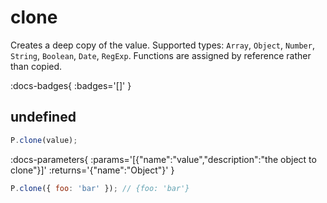 # clone

Creates a deep copy of the value. Supported types: `Array`, `Object`, `Number`, `String`, `Boolean`, `Date`, `RegExp`. Functions are assigned by reference rather than copied.

:docs-badges{ :badges='[]' }


## undefined

```js [light]
P.clone(value);
```

:docs-parameters{ :params='[{"name":"value","description":"the object to clone"}]' :returns='{"name":"Object"}' }

```js
P.clone({ foo: 'bar' }); // {foo: 'bar'}
```